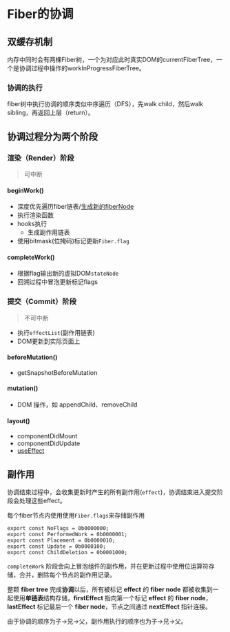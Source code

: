 # Fiber的协调

## 双缓存机制
内存中同时会有两棵Fiber树，一个为对应此时真实DOM的currentFiberTree，一个是协调过程中操作的workInProgressFiberTree。
### 协调的执行
fiber树中执行协调的顺序类似中序遍历（DFS），先walk child，然后walk sibling，再返回上层（return）。

## 协调过程分为两个阶段
### **渲染（Render）阶段**
>可中断
#### beginWork()
- 深度优先遍历fiber链表/[生成新的fiberNode](#fiberNode的生成)
- 执行渲染函数
- hooks执行
	- 生成副作用链表
- 使用bitmask(位掩码)标记更新`Fiber.flag`
#### completeWork()
- 根据flag输出新的虚拟DOM`stateNode`
- 回溯过程中冒泡更新标记flags

### **提交（Commit）阶段**
>不可中断
- 执行`effectList`(副作用链表)
- DOM更新到实际页面上
#### beforeMutation()
- getSnapshotBeforeMutation
#### mutation()
- DOM 操作，如 appendChild、removeChild
#### layout()
- componentDidMount
- componentDidUpdate
- [useEffect](API/useEffect.md)

## 副作用
协调结束过程中，会收集更新时产生的所有副作用(`effect`)，协调结束进入提交阶段会处理这些effect。

每个fiber节点内使用使用`Fiber.flags`来存储副作用
```
export const NoFlags = 0b0000000;
export const PerformedWork = 0b0000001;
export const Placement = 0b0000010;
export const Update = 0b0000100;
export const ChildDeletion = 0b0001000;
```

`completeWork` 阶段会向上冒泡组件的副作用，并在更新过程中使用位运算符存储，合并，删除每个节点的副作用记录。


整颗 **fiber tree** 完成**协调**以后，所有被标记 **effect** 的 **fiber node** 都被收集到一起使用**单链表**结构存储，**firstEffect** 指向第一个标记 **effect** 的 **fiber node**，**lastEffect** 标记最后一个 **fiber node**，节点之间通过 **nextEffect** 指针连接。

由于协调的顺序为子->兄->父，副作用执行的顺序也为子->兄->父。